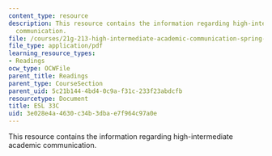 ```yaml
---
content_type: resource
description: This resource contains the information regarding high-intermediate academic
  communication.
file: /courses/21g-213-high-intermediate-academic-communication-spring-2004/3e028e4a4630c34b3dbae7f964c97a0e_MIT21G_213S04_verbals.pdf
file_type: application/pdf
learning_resource_types:
- Readings
ocw_type: OCWFile
parent_title: Readings
parent_type: CourseSection
parent_uid: 5c21b144-4bd4-0c9a-f31c-233f23abdcfb
resourcetype: Document
title: ESL 33C
uid: 3e028e4a-4630-c34b-3dba-e7f964c97a0e
---
```

This resource contains the information regarding high-intermediate academic communication.

